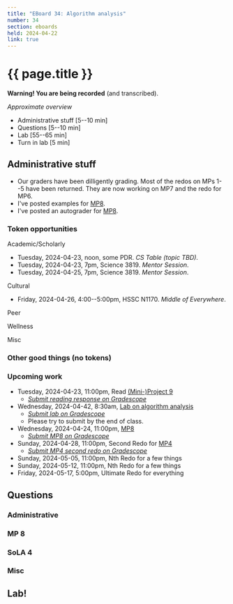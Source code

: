 ```yaml
---
title: "EBoard 34: Algorithm analysis"
number: 34
section: eboards
held: 2024-04-22
link: true
---
```

# {{ page.title }}

**Warning! You are being recorded** (and transcribed). 

_Approximate overview_

* Administrative stuff [5--10 min]
* Questions [5--10 min]
* Lab [55--65 min]
* Turn in lab [5 min]

Administrative stuff
--------------------

* Our graders have been dilligently grading. Most of the redos on MPs
  1--5 have been returned. They are now working on MP7 and the redo for
  MP6.
* I've posted examples for [MP8](../mps/mp08).
* I've posted an autograder for [MP8](../mps/mp08).

### Token opportunities

Academic/Scholarly

* Tuesday, 2024-04-23, noon, some PDR.
  _CS Table (topic TBD)_.
* Tuesday, 2024-04-23, 7pm, Science 3819.
  _Mentor Session_.
* Tuesday, 2024-04-25, 7pm, Science 3819.
  _Mentor Session_.

Cultural

* Friday, 2024-04-26, 4:00--5:00pm, HSSC N1170.
  _Middle of Everywhere_.

Peer

Wellness

Misc

### Other good things (no tokens)

### Upcoming work

* Tuesday, 2024-04-23, 11:00pm, Read [(Mini-)Project 9](../mps/mp09)
    * [_Submit reading response on Gradescope_](...)
* Wednesday, 2024-04-42, 8:30am, [Lab on algorithm analysis](../labs/algorithm-analysis)
    * [_Submit lab on Gradescope_](...)
    * Please try to submit by the end of class.
* Wednesday, 2024-04-24, 11:00pm, [MP8](../mps/mp08)
    * [_Submit MP8 on Gradescope_](https://www.gradescope.com/courses/690100/assignments/4371686)
* Sunday, 2024-04-28, 11:00pm, Second Redo for [MP4](../mps/mp04)
    * [_Submit MP4 second redo on Gradescope_](https://www.gradescope.com/courses/690100/assignments/4367977)
* Sunday, 2024-05-05, 11:00pm, Nth Redo for a few things
* Sunday, 2024-05-12, 11:00pm, Nth Redo for a few things
* Friday, 2024-05-17, 5:00pm, Ultimate Redo for everything

Questions
---------

### Administrative

### MP 8

### SoLA 4

### Misc

Lab!
----

